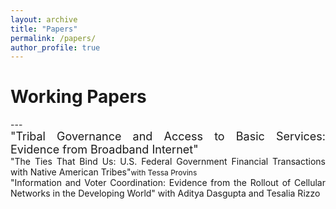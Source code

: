 ```yaml
---
layout: archive
title: "Papers"
permalink: /papers/
author_profile: true
---
```


<h1> Working Papers</h1>
---

<div style="font-size:18px;max-width:600px;text-align:justify">"Tribal Governance and Access to Basic Services: Evidence from Broadband Internet" 


<div style="font-size:14px;max-width:600px;text-align:justify">"The Ties That Bind Us: U.S. Federal Government Financial Transactions with Native American Tribes"<span style="font-size:12px;">with Tessa Provins</span></div>


<div style="font-size:14px;max-width:600px;text-align:justify"> "Information and Voter Coordination: Evidence from the Rollout of Cellular Networks in the Developing World" with Aditya Dasgupta and Tesalia Rizzo



